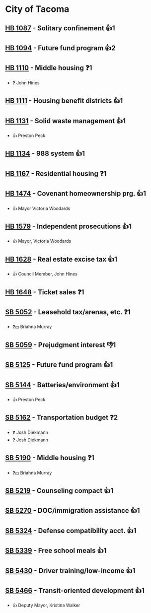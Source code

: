 # City of Tacoma

## [HB 1087](/bill/2023-24/hb/1087/) - Solitary confinement 👍1  

## [HB 1094](/bill/2023-24/hb/1094/) - Future fund program 👍2  

## [HB 1110](/bill/2023-24/hb/1110/) - Middle housing   ❓1
* ❓ John Hines

## [HB 1111](/bill/2023-24/hb/1111/) - Housing benefit districts 👍1  

## [HB 1131](/bill/2023-24/hb/1131/) - Solid waste management 👍1  
* 👍 Preston Peck

## [HB 1134](/bill/2023-24/hb/1134/) - 988 system 👍1  

## [HB 1167](/bill/2023-24/hb/1167/) - Residential housing   ❓1

## [HB 1474](/bill/2023-24/hb/1474/) - Covenant homeownership prg. 👍1  
* 👍 Mayor Victoria Woodards 

## [HB 1579](/bill/2023-24/hb/1579/) - Independent prosecutions 👍1  
* 👍 Mayor, Victoria  Woodards

## [HB 1628](/bill/2023-24/hb/1628/) - Real estate excise tax 👍1  
* 👍 Council Member, John Hines

## [HB 1648](/bill/2023-24/hb/1648/) - Ticket sales   ❓1

## [SB 5052](/bill/2023-24/sb/5052/) - Leasehold tax/arenas, etc.   ❓1
* ❓💵 Briahna Murray

## [SB 5059](/bill/2023-24/sb/5059/) - Prejudgment interest  👎1 

## [SB 5125](/bill/2023-24/sb/5125/) - Future fund program 👍1  

## [SB 5144](/bill/2023-24/sb/5144/) - Batteries/environment 👍1  
* 👍 Preston Peck

## [SB 5162](/bill/2023-24/sb/5162/) - Transportation budget   ❓2
* ❓ Josh Diekmann
* ❓ Josh Diekmann

## [SB 5190](/bill/2023-24/sb/5190/) - Middle housing   ❓1
* ❓💵 Briahna Murray

## [SB 5219](/bill/2023-24/sb/5219/) - Counseling compact 👍1  

## [SB 5270](/bill/2023-24/sb/5270/) - DOC/immigration assistance 👍1  

## [SB 5324](/bill/2023-24/sb/5324/) - Defense compatibility acct. 👍1  

## [SB 5339](/bill/2023-24/sb/5339/) - Free school meals 👍1  

## [SB 5430](/bill/2023-24/sb/5430/) - Driver training/low-income 👍1  

## [SB 5466](/bill/2023-24/sb/5466/) - Transit-oriented development 👍1  
* 👍 Deputy  Mayor, Kristina  Walker